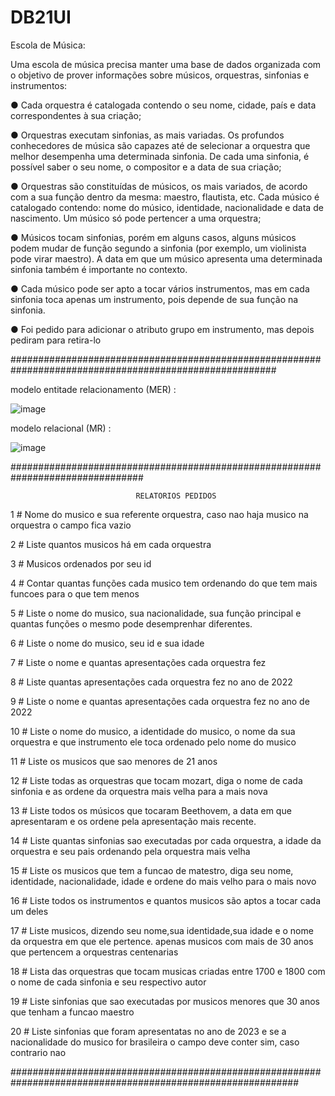 # DB21UI


Escola de Música:

Uma escola de música precisa manter uma base de dados organizada com o objetivo
de prover informações sobre músicos, orquestras, sinfonias e instrumentos:

● Cada orquestra é catalogada contendo o seu nome, cidade, país e data
correspondentes à sua criação;

● Orquestras executam sinfonias, as mais variadas. Os profundos conhecedores
de música são capazes até de selecionar a orquestra que melhor desempenha uma
determinada sinfonia. De cada uma sinfonia, é possível saber o seu nome, o
compositor e a data de sua criação;

● Orquestras são constituídas de músicos, os mais variados, de acordo com a
sua função dentro da mesma: maestro, flautista, etc. Cada músico é catalogado
contendo: nome do músico, identidade, nacionalidade e data de nascimento. Um
músico só pode pertencer a uma orquestra;

● Músicos tocam sinfonias, porém em alguns casos, alguns músicos podem
mudar de função segundo a sinfonia (por exemplo, um violinista pode virar maestro).
A data em que um músico apresenta uma determinada sinfonia também é importante
no contexto.

● Cada músico pode ser apto a tocar vários instrumentos, mas em cada sinfonia
toca apenas um instrumento, pois depende de sua função na sinfonia.

● Foi pedido para adicionar o atributo grupo em instrumento, mas depois pediram para retira-lo


########################################################################################################

modelo entitade relacionamento (MER) :

![image](https://user-images.githubusercontent.com/97440058/234094649-13ba35cb-ee63-42e5-9b21-687104a0b036.png)


modelo relacional (MR) :


![image](https://user-images.githubusercontent.com/97440058/234094870-ec76666e-4011-4b78-9e5f-0ee9776c4a9e.png)



################################################################################

                                RELATORIOS PEDIDOS
                               
1 # Nome do musico e sua referente orquestra, caso nao haja musico na orquestra o campo fica vazio

2 # Liste quantos musicos há em cada orquestra

3 # Musicos ordenados por seu id  

4 # Contar quantas funções cada musico tem ordenando do que tem mais funcoes para o que tem menos

5 # Liste o nome do musico, sua nacionalidade, sua função principal e quantas funções o mesmo pode desemprenhar diferentes.

6 # Liste o nome do musico, seu id e sua idade

7 # Liste o nome e quantas apresentações cada orquestra fez 

8 # Liste quantas apresentações cada orquestra fez no ano de 2022

9 # Liste o nome e quantas apresentações cada orquestra fez no ano de 2022

10 # Liste o nome do musico, a identidade do musico, o nome da sua orquestra e que instrumento ele toca ordenado pelo nome do musico

11 # Liste os musicos que sao menores  de 21 anos

12 # Liste todas as orquestras que tocam mozart, diga o nome de cada sinfonia e as ordene da orquestra mais velha para a mais nova

13 # Liste todos os músicos que tocaram  Beethovem, a data em que apresentaram e os ordene pela apresentação mais recente.

14 # Liste quantas sinfonias  sao executadas por cada orquestra, a idade da orquestra e seu pais  ordenando pela orquestra mais velha

15 # Liste os musicos que tem a funcao de matestro, diga seu nome, identidade, nacionalidade, idade e ordene do mais velho para o mais novo

16 # Liste todos os instrumentos e quantos musicos são aptos a tocar cada um deles

17 # Liste musicos, dizendo seu nome,sua identidade,sua idade e o nome da orquestra em que ele pertence. apenas musicos com mais de 30 anos que pertencem a orquestras centenarias

18 # Lista das orquestras que tocam musicas criadas entre 1700 e 1800 com o nome de cada sinfonia e seu respectivo autor

19 # Liste sinfonias que sao executadas por musicos menores que 30 anos que tenham a funcao maestro

20 # Liste sinfonias que foram apresentatas no ano de 2023 e se a nacionalidade do musico for brasileira o campo deve conter sim, caso contrario nao


############################################################################################################


